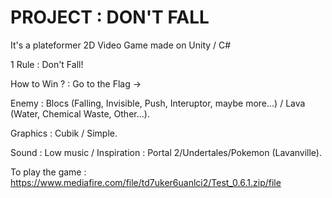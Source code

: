 # PROJECT : DON'T FALL

It's a plateformer 2D Video Game made on Unity / C#

1 Rule : Don't Fall!

How to Win ? : Go to the Flag ->

Enemy : 
Blocs (Falling, Invisible, Push, Interuptor, maybe more...) / Lava (Water, Chemical Waste, Other...).

Graphics :
Cubik / Simple.

Sound :
Low music / Inspiration : Portal 2/Undertales/Pokemon (Lavanville).

To play the game : https://www.mediafire.com/file/td7uker6uanlci2/Test_0.6.1.zip/file

<!---
VaxThrash/VaxThrash is a ✨ special ✨ repository because its `README.md` (this file) appears on your GitHub profile.
You can click the Preview link to take a look at your changes.
--->
